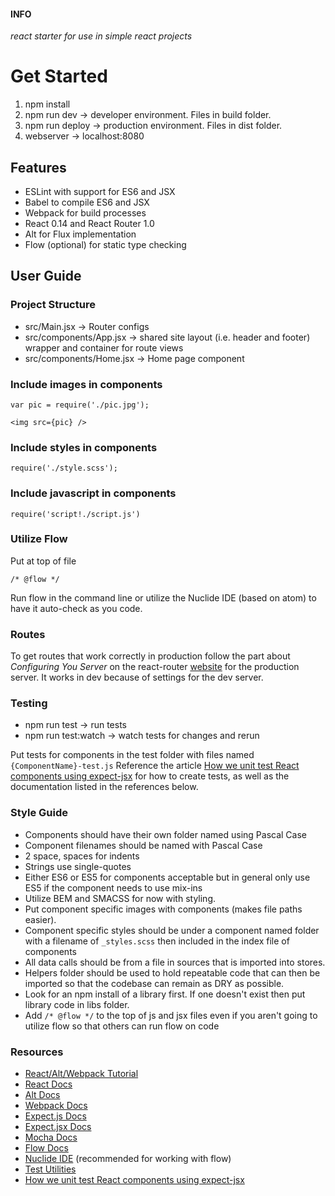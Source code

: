 #### INFO
*react starter for use in simple react projects*
# Get Started
1. npm install
2. npm run dev -> developer environment. Files in build folder.
3. npm run deploy -> production environment. Files in dist folder.
4. webserver -> localhost:8080

## Features
* ESLint with support for ES6 and JSX
* Babel to compile ES6 and JSX
* Webpack for build processes
* React 0.14 and React Router 1.0
* Alt for Flux implementation
* Flow (optional) for static type checking

## User Guide
### Project Structure
* src/Main.jsx -> Router configs
* src/components/App.jsx -> shared site layout (i.e. header and footer) wrapper and container for route views
* src/components/Home.jsx -> Home page component

### Include images in components
  `var pic = require('./pic.jpg');`

  `<img src={pic} />`
### Include styles in components
  `require('./style.scss');`

### Include javascript in components
  `require('script!./script.js')`

### Utilize Flow
Put at top of file

  `/* @flow */`

Run flow in the command line or utilize the Nuclide IDE (based on atom) to have it auto-check as you code.

### Routes
To get routes that work correctly in production follow the part about *Configuring You Server* on the react-router [website](https://github.com/rackt/react-router/blob/master/docs/guides/basics/Histories.md) for the production server.  It works in dev because of settings for the dev server.

### Testing
* npm run test -> run tests
* npm run test:watch -> watch tests for changes and rerun

Put tests for components in the test folder with files named `{ComponentName}-test.js` Reference the article [How we unit test React components using expect-jsx](https://blog.algolia.com/how-we-unit-test-react-components-using-expect-jsx/) for how to create tests, as well as the documentation listed in the references below.

### Style Guide
* Components should have their own folder named using Pascal Case
* Component filenames should be named with Pascal Case
* 2 space, spaces for indents
* Strings use single-quotes
* Either ES6 or ES5 for components acceptable but in general only use ES5 if the component needs to use mix-ins
* Utilize BEM and SMACSS for now with styling.
* Put component specific images with components (makes file paths easier).
* Component specific styles should be under a component named folder with a filename of `_styles.scss` then included in the index file of components
* All data calls should be from a file in sources that is imported into stores.
* Helpers folder should be used to hold repeatable code that can then be imported so that the codebase can remain as DRY as possible.
* Look for an npm install of a library first.  If one doesn't exist then put library code in libs folder.
* Add `/* @flow */` to the top of js and jsx files even if you aren't going to utilize flow so that others can run flow on code

### Resources
* [React/Alt/Webpack Tutorial](http://SurviveJS.com)
* [React Docs](https://facebook.github.io/react/docs/getting-started.html)
* [Alt Docs](http://alt.js.org/docs/)
* [Webpack Docs](http://alt.js.org/docs/)
* [Expect.js Docs](https://github.com/Automattic/expect.js)
* [Expect.jsx Docs](https://github.com/algolia/expect-jsx)
* [Mocha Docs](https://mochajs.org/)
* [Flow Docs](http://flowtype.org/docs/getting-started.html#_)
* [Nuclide IDE](https://github.com/facebook/nuclide) (recommended for working with flow)
* [Test Utilities](https://facebook.github.io/react/docs/test-utils.html)
* [How we unit test React components using expect-jsx](https://blog.algolia.com/how-we-unit-test-react-components-using-expect-jsx/)
